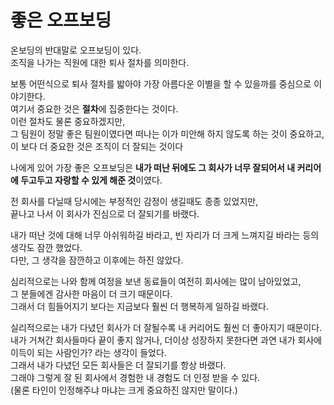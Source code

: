 # 좋은 오프보딩

온보딩의 반대말로 오프보딩이 있다.  
조직을 나가는 직원에 대한 퇴사 절차를 의미한다.  
  
보통 어떤식으로 퇴사 절차를 밟아야 가장 아름다운 이별을 할 수 있을까를 중심으로 이야기한다.  
여기서 중요한 것은 **절차**에 집중한다는 것이다.  
이런 절차도 물론 중요하겠지만,  
그 팀원이 정말 좋은 팀원이였다면 떠나는 이가 미안해 하지 않도록 하는 것이 중요하고,  
이 보다 더 중요한 것은 조직이 더 잘되는 것이다  
  

나에게 있어 가장 좋은 오프보딩은 **내가 떠난 뒤에도 그 회사가 너무 잘되어서 내 커리어에 두고두고 자랑할 수 있게 해준 것**이였다.  


전 회사를 다닐때 당시에는 부정적인 감정이 생길때도 종종 있었지만,  
끝나고 나서 이 회사가 진심으로 더 잘되기를 바랬다.  
  
내가 떠난 것에 대해 너무 아쉬워하길 바라고, 빈 자리가 더 크게 느껴지길 바라는 등의 생각도 잠깐 했었다.  
다만, 그 생각을 잠깐하고 이후에는 하진 않았다.  
  
심리적으로는 나와 함께 여정을 보낸 동료들이 여전히 회사에는 많이 남아있었고,  
그 분들에겐 감사한 마음이 더 크기 때문이다.  
그래서 더 힘들어지기 보다는 지금보다 훨씬 더 행복하게 일하길 바랬다.  
  
실리적으로는 내가 다녔던 회사가 더 잘될수록 내 커리어도 훨씬 더 좋아지기 때문이다.  
내가 거쳐간 회사들마다 끝이 좋지 않거나, 더이상 성장하지 못한다면 과연 내가 회사에 이득이 되는 사람인가? 라는 생각이 들었다.  
그래서 내가 다녔던 모든 회사들은 더 잘되기를 항상 바랬다.  
그래야 그렇게 잘 된 회사에서 경험한 내 경험도 더 인정 받을 수 있다.  
(물론 타인이 인정해주냐 마냐는 크게 중요하진 않지만 말이다.)  

